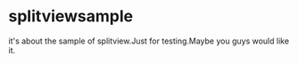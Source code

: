 # splitviewsample
it's about the sample of splitview.Just for testing.Maybe you guys would like it.

